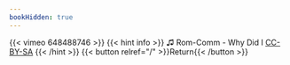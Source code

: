 ```yaml
---
bookHidden: true
---
```


{{< vimeo 648488746 >}}
{{< hint info >}}
♫ Rom-Comm - Why Did I [CC-BY-SA](https://freemusicarchive.org/music/Rom_Com_1485/Why_Did_I_Single/Rom-Comm_-_Why_Did_I)
{{< /hint >}}
{{< button relref="/" >}}Return{{< /button >}}
